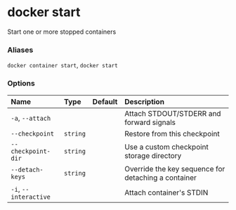 # docker start

<!---MARKER_GEN_START-->
Start one or more stopped containers

### Aliases

`docker container start`, `docker start`

### Options

| Name                  | Type     | Default | Description                                         |
|:----------------------|:---------|:--------|:----------------------------------------------------|
| `-a`, `--attach`      |          |         | Attach STDOUT/STDERR and forward signals            |
| `--checkpoint`        | `string` |         | Restore from this checkpoint                        |
| `--checkpoint-dir`    | `string` |         | Use a custom checkpoint storage directory           |
| `--detach-keys`       | `string` |         | Override the key sequence for detaching a container |
| `-i`, `--interactive` |          |         | Attach container's STDIN                            |


<!---MARKER_GEN_END-->


